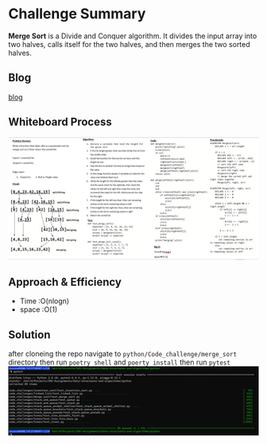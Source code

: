 # Challenge Summary
**Merge Sort** is a Divide and Conquer algorithm. It divides the input array into two halves, calls itself for the two halves, and then merges the two sorted halves.

## Blog
[blog](BLOG.md)

## Whiteboard Process
![mergesort](merge_sort.png)

## Approach & Efficiency
- Time :O(nlogn)
- space :O(1)

## Solution
after cloneing the repo navigate to `python/Code_challenge/merge_sort ` directory then run `poetry shell` and `poerty install` then run `pytest`
![test](test.png)

